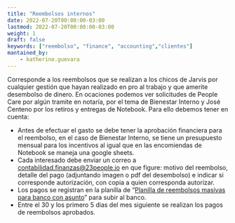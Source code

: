 ```yaml
---
title: "Reembolsos internos"
date: 2022-07-20T00:00:00-03:00
lastmod: 2022-07-20T00:00:00-03:00
weight: 1
draft: false
keywords: ["reembolso", "finance", "accounting","clientes"]
mantained_by:
    - katherine.guevara
---
```



Corresponde a los reembolsos que se realizan a los chicos de Jarvis por cualquier gestión que hayan realizado en pro al trabajo y que amerite desembolso de dinero. En ocaciones podemos ver solicitudes de People Care por algún tramite en notaría, por el tema de Bienestar Interno y José Centeno por los retiros y entregas de Notebook. Para ello debemos tener en cuenta:  
- Antes de efectuar el gasto se debe tener la aprobación financiera para el reembolso, en el caso de Bienestar Interno, se tiene un presupuesto mensual para los incentivos al igual que en las encomiendas de Notebook se maneja una google sheets.
- Cada interesado debe enviar un correo a contabilidad.finanzas@23people.io en que figure: motivo del reembolso, detalle del pago (adjuntando imagen o pdf del desembolso) e indicar si corresponde autorización, con copia a quien corresponda autorizar.
- Los pagos se registran en la planilla de “[Planilla de reembolsos masivas para banco con asunto](https://docs.google.com/spreadsheets/d/1rPDUSlsu-m9hXSLpG2V_IiUcpDp838FDxjvl3VNq82Y/edit?usp=drive_web&ouid=110460324430060596462)” para subir al banco.
- Entre el 30 y los primero 5 días del mes siguiente se realizan los pagos de reembolsos aprobados.
